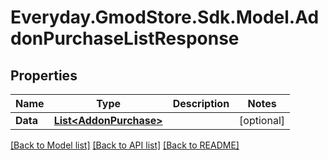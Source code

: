 # Everyday.GmodStore.Sdk.Model.AddonPurchaseListResponse

## Properties

Name | Type | Description | Notes
------------ | ------------- | ------------- | -------------
**Data** | [**List&lt;AddonPurchase&gt;**](AddonPurchase.md) |  | [optional] 

[[Back to Model list]](../README.md#documentation-for-models) [[Back to API list]](../README.md#documentation-for-api-endpoints) [[Back to README]](../README.md)

